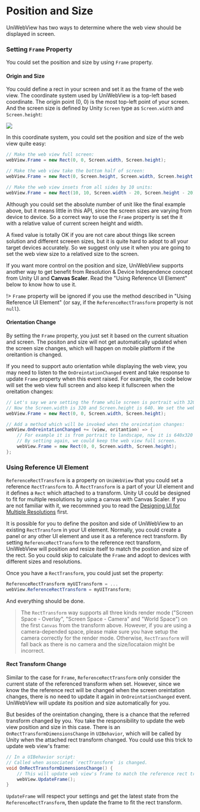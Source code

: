 # Position and Size

UniWebView has two ways to determine where the web view should be displayed in screen.

### Setting `Frame` Property

You could set the position and size by using `Frame` property. 

#### Origin and Size

You could define a rect in your screen and set it as the frame of the web view. 
The coordinate system used by UniWebView is a top-left based coordinate. The origin point (0, 0) is the most top-left point of your screen. And the screen size is defined by Unity `Screen` type as `Screen.width` and `Screen.height`:

![](/images/RectXY.svg)

In this coordinate system, you could set the position and size of the web view quite easy:

```csharp
// Make the web view full screen:
webView.Frame = new Rect(0, 0, Screen.width, Screen.height);

// Make the web view take the bottom half of screen:
webView.Frame = new Rect(0, Screen.height, Screen.width, Screen.height / 2);

// Make the web view insets from all sides by 10 units:
webView.Frame = new Rect(10, 10, Screen.width - 20, Screen.height - 20);
```

Although you could set the absolute number of unit like the final example above, but it means little in this API, since the screen sizes are varying from device to device. So a correct way to use the `Frame` property is set the it with a relative value of current screen height and width. 

A fixed value is totally OK if you are not care about things like screen solution and different screeen sizes, but it is quite hard to adopt to all your target devices accurately. So we suggest only use it when you are going to set the web view size to a relatived size to the screen.

If you want more control on the position and size, UniWebView supports another way to get benefit from Resolution  & Device Independence concept from Unity UI and **Canvas Scaler**. Read the "Using Reference UI Element" below to know how to use it.

!> `Frame` property will be ignored if you use the method described in "Using Reference UI Element" (or say, if the `ReferenceRectTransform` property is not `null`).

#### Orientation Change

By setting the `Frame` property, you just set it based on the current situation and screen. The positon and size will not get automatically updated when the screen size changes, which will happen on mobile platform if the oreitantion is changed.

If you need to support auto orientation while displaying the web view, you may need to listen to the `OnOreintationChanged` event and take response to update `Frame` property when this event raised. For example, the code below will set the web view full screen and also keep it fullscreen when the oreitation changes:

```csharp
// Let's say we are setting the frame while screen is portrait with 320x640
// Now the Screen.width is 320 and Screen.height is 640. We set the web view full screen.
webView.Frame = new Rect(0, 0, Screen.width, Screen.height);

// Add a method which will be invoked when the oreintation changes:
webView.OnOreintationChanged += (view, oritantion) => {
    // For example it is from portrait to landscape, now it is 640x320 (width x height)
    // By setting again, we could keep the web view full screen.
    webView.Frame = new Rect(0, 0, Screen.width, Screen.height);
};
```

### Using Reference UI Element

`ReferenceRectTransform` is a property on `UniWebView` that you could set a reference `RectTransform` to. A `RectTransform` is a part of your UI element and it defines a `Rect` which attached to a transform. Unity UI could be designed to fit for multiple resolutions by using a canvas with Canvas Scaler. If you are not familiar with it, we recommned you to read the [Designing UI for Multiple Resolutions](https://docs.unity3d.com/Manual/HOWTO-UIMultiResolution.html) first.

It is possible for you to define the positon and side of UniWebView to an existing `RectTransform` in your UI element. Normally, you could create a panel or any other UI element and use it as a reference rect transform. By setting `ReferenceRectTransform` to the reference rect transform, UniWebView will position and resize itself to match the postion and size of the rect. So you could skip to calculate the `Frame` and adopt to devices with different sizes and resolutions.

Once you have a `RectTransform`, you could just set the property:

```csharp
ReferenceRectTransform myUITransform = ...
webView.ReferenceRectTransform = myUITransform;
```

And everything should be done.

> The `RectTransform` way supports all three kinds render mode ("Screen Space - Overlay", "Screen Space - Camera" and "World Space") on the first `Canvas` from the transform above. However, if you are using a camera-depended space, please make sure you have setup the camera correctly for the render mode. Otherwise, `RectTransform` will fall back as there is no camera and the size/locataion might be incorrect.

#### Rect Transform Change

Similar to the case for `Frame`, `ReferenceRectTransform` only consider the current state of the referenced transform when set. However, since we know the the reference rect will be changed when the screen oreintation changes, there is no need to update it again in `OnOreintationChanged` event. UniWebView will update its position and size automatically for you.

But besides of the oreintation changing, there is a chance that the referred transform changed by you. You take the responsibility to update the web view position and size in this case. There is an `OnRectTransformDimensionsChange` in `UIBehavior`, which will be called by Unity when the attached rect transform changed. You could use this trick to update web view's frame:

```csharp
// In a UIBehavior script:
// Called when associated `rectTransform` is changed.
void OnRectTransformDimensionsChange() {
    // This will update web view's frame to match the reference rect transform if set.
    webView.UpdateFrame();
}
```

`UpdateFrame` will respect your settings and get the latest state from the `ReferenceRectTransform`, then update the frame to fit the rect transform.
